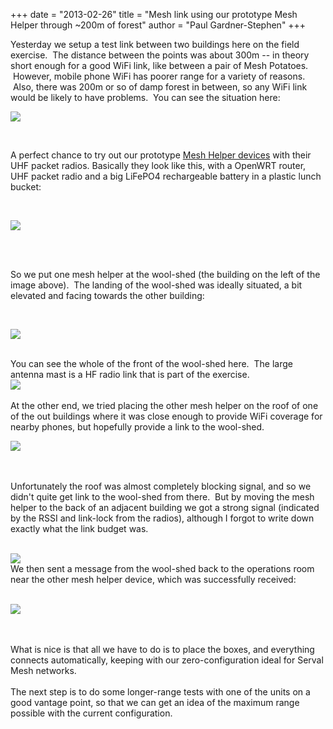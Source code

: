 +++
date = "2013-02-26"
title = "Mesh link using our prototype Mesh Helper through ~200m of forest"
author = "Paul Gardner-Stephen"
+++

<div class="post-body entry-content" id="post-body-6496331819326643285" itemprop="description articleBody">

Yesterday we setup a test link between two buildings here on the field exercise.  The distance between the points was about 300m -- in theory short enough for a good WiFi link, like between a pair of Mesh Potatoes.  However, mobile phone WiFi has poorer range for a variety of reasons.  Also, there was 200m or so of damp forest in between, so any WiFi link would be likely to have problems.  You can see the situation here:

<a href="http://4.bp.blogspot.com/-Te4XjZWFtzI/US0RN-EOYPI/AAAAAAAAAxg/IUq3LD8bVbc/s1600/20130224_164304-marked-cropped.png"><img src="http://4.bp.blogspot.com/-Te4XjZWFtzI/US0RN-EOYPI/AAAAAAAAAxg/IUq3LD8bVbc/s400/20130224_164304-marked-cropped.png"/></a>

<br/>

A perfect chance to try out our prototype <a href="http://servalpaul.blogspot.co.nz/2013/02/building-serval-mesh-helper-device.html">Mesh Helper devices</a> with their UHF packet radios. Basically they look like this, with a OpenWRT router, UHF packet radio and a big LiFePO4 rechargeable battery in a plastic lunch bucket:

<br/>

<a href="http://4.bp.blogspot.com/-opNoXRyiXpQ/URrrZncURfI/AAAAAAAAAuk/8f1Yfvnbf_o/s1600/20130213_111342.jpg"><img src="http://4.bp.blogspot.com/-opNoXRyiXpQ/URrrZncURfI/AAAAAAAAAuk/8f1Yfvnbf_o/s320/20130213_111342.jpg"/></a>

<br/>

<br/>

So we put one mesh helper at the wool-shed (the building on the left of the image above).  The landing of the wool-shed was ideally situated, a bit elevated and facing towards the other building:

<br/>



<a href="http://4.bp.blogspot.com/-z-zGNVNDzVE/USx6CyWFtiI/AAAAAAAAAxE/rdukj6KQbsQ/s1600/20130225_180545.jpg"><img src="http://4.bp.blogspot.com/-z-zGNVNDzVE/USx6CyWFtiI/AAAAAAAAAxE/rdukj6KQbsQ/s320/20130225_180545.jpg"/></a>
<div>
<br/></div>
<div>
You can see the whole of the front of the wool-shed here.  The large antenna mast is a HF radio link that is part of the exercise.</div>
<div>
<a href="http://4.bp.blogspot.com/-i7_30qZG2Dc/USxxBeipq_I/AAAAAAAAAwQ/1fDkGTZxSpk/s1600/20130225_180620.jpg"><img src="http://4.bp.blogspot.com/-i7_30qZG2Dc/USxxBeipq_I/AAAAAAAAAwQ/1fDkGTZxSpk/s320/20130225_180620.jpg"/></a></div>
<div>
<br/></div>
<div>
At the other end, we tried placing the other mesh helper on the roof of one of the out buildings where it was close enough to provide WiFi coverage for nearby phones, but hopefully provide a link to the wool-shed.  </div>

<a href="http://4.bp.blogspot.com/-PZwfFWcdMNs/USx6MM28xeI/AAAAAAAAAxM/e5qV8Tgp3tU/s1600/20130225_094702.jpg"><img src="http://4.bp.blogspot.com/-PZwfFWcdMNs/USx6MM28xeI/AAAAAAAAAxM/e5qV8Tgp3tU/s320/20130225_094702.jpg"/></a>
<div>
<br/></div>
<br/>
Unfortunately the roof was almost completely blocking signal, and so we didn't quite get link to the wool-shed from there.  But by moving the mesh helper to the back of an adjacent building we got a strong signal (indicated by the RSSI and link-lock from the radios), although I forgot to write down exactly what the link budget was.<br/>
<br/>

<a href="http://2.bp.blogspot.com/-LAVmsE0YvoM/USxxI1PunSI/AAAAAAAAAwY/fm2pcL9LfHo/s1600/20130225_193345.jpg"><img src="http://2.bp.blogspot.com/-LAVmsE0YvoM/USxxI1PunSI/AAAAAAAAAwY/fm2pcL9LfHo/s320/20130225_193345.jpg"/></a>
<br/>
We then sent a message from the wool-shed back to the operations room near the other mesh helper device, which was successfully received:<br/>
<br/>

<a href="http://3.bp.blogspot.com/-l8xXC5merms/US0wKiO2HrI/AAAAAAAAAyA/jmd1duuAEWY/s1600/20130227_103933-cropped.jpg"><img src="http://3.bp.blogspot.com/-l8xXC5merms/US0wKiO2HrI/AAAAAAAAAyA/jmd1duuAEWY/s320/20130227_103933-cropped.jpg"/></a>

<br/>
<br/>
What is nice is that all we have to do is to place the boxes, and everything connects automatically, keeping with our zero-configuration ideal for Serval Mesh networks.<br/>
<br/>
The next step is to do some longer-range tests with one of the units on a good vantage point, so that we can get an idea of the maximum range possible with the current configuration.
<div></div>
</div>